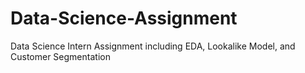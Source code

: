 # Data-Science-Assignment
Data Science Intern Assignment including EDA, Lookalike Model, and Customer Segmentation
